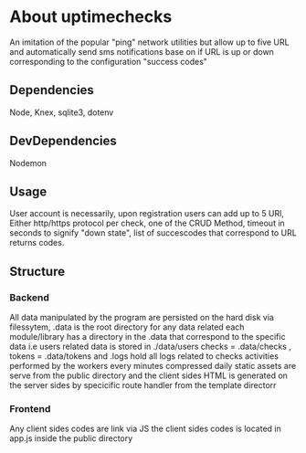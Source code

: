 # About uptimechecks

An imitation of the popular "ping" network utilities but allow up to five URL and automatically send sms notifications base on if URL is up or down corresponding to the configuration "success codes"

## Dependencies

Node, Knex, sqlite3, dotenv

## DevDependencies

Nodemon

## Usage

User account is necessarily, upon registration users can add up to 5 URl, Either http/https protocol per check, one of the CRUD Method,
timeout in seconds to signify "down state", list of succescodes that correspond to URL returns codes.

## Structure

### Backend

All data manipulated by the program are persisted on the hard disk via filessytem, .data is the root directory for any data related
each module/library has a directory in the .data that correspond to the specific data i.e users related data is stored in ./data/users
checks = .data/checks , tokens = .data/tokens and .logs hold all logs related to checks activities performed by the workers every minutes  compressed daily
static assets are serve from the public directory and the client sides HTML is generated on the server sides by  specicific route handler  from the template directorr

### Frontend

Any client sides codes are link via JS the client sides codes is located in app.js inside the public directory
